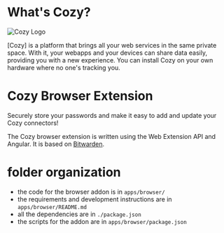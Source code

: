 # What's Cozy?

![Cozy Logo](https://cdn.rawgit.com/cozy/cozy-guidelines/master/templates/cozy_logo_small.svg)

[Cozy] is a platform that brings all your web services in the same private space. With it, your webapps and your devices can share data easily, providing you with a new experience. You can install Cozy on your own hardware where no one's tracking you.

# Cozy Browser Extension

Securely store your passwords and make it easy to add and update your Cozy connectors!

The Cozy browser extension is written using the Web Extension API and Angular. It is based on [Bitwarden](https://github.com/bitwarden/browser).

# folder organization

- the code for the browser addon is in `apps/browser/`
- the requirements and development instructions are in `apps/browser/README.md`
- all the dependencies are in `./package.json`
- the scripts for the addon are in `apps/browser/package.json`
